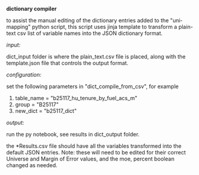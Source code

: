 __dictionary compiler__

to assist the manual editing of the dictionary entries added to the "uni-mapping" python script, this script uses jinja template to transform a plain-text csv list of variable names into the JSON dictionary format.

_input:_

dict_input folder is where the plain_text.csv file is placed, along with the template.json file that controls the output format.

_configuration:_

set the following parameters in "dict_compile_from_csv", for example

1.  table_name = "b25117_hu_tenure_by_fuel_acs_m"
2. group = "B25117"
3. new_dict = "b25117_dict"

_output:_

run the py notebook, see results in dict_output folder.

the *Results.csv file should have all the variables transformed into the default JSON entries.  Note:  these will need to be edited for their correct Universe and Margin of Error values, and the moe, percent boolean changed as needed.